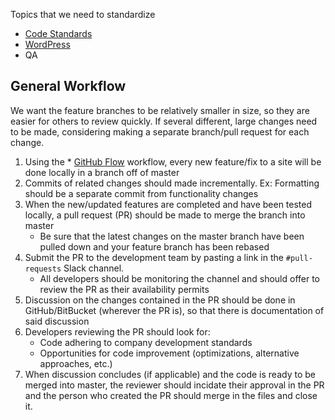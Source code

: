 Topics that we need to standardize

* [Code Standards](coding-standards)
* [WordPress](frameworks/wordpress)
* QA

## General Workflow
We want the feature branches to be relatively smaller in size, so they are easier for others to review quickly. If several different, large changes need to be made, considering making a separate branch/pull request for each change.

1. Using the * [GitHub Flow](https://guides.github.com/introduction/flow/) workflow, every new feature/fix to a site will be done locally in a branch off of master
2. Commits of related changes should made incrementally. Ex: Formatting should be a separate commit from functionality changes
3. When the new/updated features are completed and have been tested locally, a pull request (PR) should be made to merge the branch into master
	- Be sure that the latest changes on the master branch have been pulled down and your feature branch has been rebased
4. Submit the PR to the development team by pasting a link in the `#pull-requests` Slack channel.
	- All developers should be monitoring the channel and should offer to review the PR as their availability permits
5. Discussion on the changes contained in the PR should be done in GitHub/BitBucket (wherever the PR is), so that there is documentation of said discussion
6. Developers reviewing the PR should look for:
	- Code adhering to company development standards
	- Opportunities for code improvement (optimizations, alternative approaches, etc.)
7. When discussion concludes (if applicable) and the code is ready to be merged into master, the reviewer should incidate their approval in the PR and the person who created the PR should merge in the files and close it.